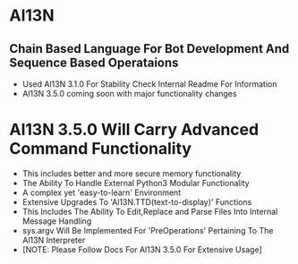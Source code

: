 # Al13N
## Chain Based Language For Bot Development And Sequence Based Operataions
* Used Al13N 3.1.0 For Stability Check Internal Readme For Information
* Al13N 3.5.0 coming soon with major functionality changes
# Al13N 3.5.0 Will Carry Advanced Command Functionality 
* This includes better and more secure memory functionality
* The Ability To Handle External Python3 Modular Functionality
* A complex yet 'easy-to-learn' Environment 
* Extensive Upgrades To 'Al13N.TTD(text-to-display)' Functions
* This Includes The Ability To Edit,Replace and Parse Files Into Internal Message Handling
* sys.argv Will Be Implemented For 'PreOperations' Pertaining To The Al13N Interpreter
* [NOTE: Please Follow Docs For Al13N 3.5.0 For Extensive Usage]
